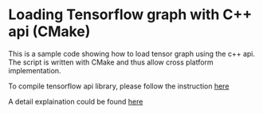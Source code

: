 # Loading Tensorflow graph with C++ api (CMake)

This is a sample code showing how to load tensor graph using the c++ api. The script is written with CMake and thus allow cross platform implementation.

To compile tensorflow api library, please follow the instruction [here](https://github.com/jackyko1991/tensorflow/blob/master/tensorflow/contrib/cmake/README.md)

A detail explaination could be found [here](https://medium.com/jim-fleming/loading-a-tensorflow-graph-with-the-c-api-4caaff88463f)